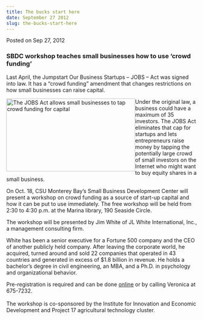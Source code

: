 ```yaml
---
title: The bucks start here
date: September 27 2012
slug: the-bucks-start-here
---
```





<span class="date">Posted on Sep 27, 2012    </span>
<h3>SBDC workshop teaches small businesses how to use &#x2018;crowd
funding&#x2019;</h3>
<p>Last April, the Jumpstart Our Business Startups &#x2013; JOBS &#x2013; Act was
signed into law. It has a &#x201C;crowd funding&#x201D; amendment that changes
restrictions on how small businesses can raise capital.</p>
<p><img alt="The JOBS Act allows small businesses to tap crowd funding for capital" src="http://news.csumb.edu/sites/default/files/65/attachments/news/images/thumb.php_.jpeg" style="float:left; width:340px; height:192px">Under the original
law, a business could have a maximum of 35 investors. The JOBS Act
eliminates that cap for startups and lets entrepreneurs raise money
by tapping the potentially large crowd of small investors on the
Internet who might want to buy equity shares in a small
business.</img></p>
<p>On Oct. 18, CSU Monterey Bay&#x2019;s Small Business Development Center
will present a workshop on crowd funding as a source of start-up
capital and how it can be put to use immediately. The free workshop
will be held from 2:30 to 4:30 p.m. at the Marina library, 190
Seaside Circle.</p>
<p>The workshop will be presented by Jim White of JL White
International, Inc., a management consulting firm.</p>
<p>White has been a senior executive for a Fortune 500 company and
the CEO of another publicly held company. After leaving the
corporate world, he acquired, turned around and sold 22 companies
that operated in 43 countries and generated in excess of $1.8
billion in revenue. He holds a bachelor&#x2019;s degree in civil
engineering, an MBA, and a Ph.D. in psychology and organizational
behavior.</p>
<p>Pre-registration is required and can be done <a href="http://bit.ly/sbdcworkshops" rel="nofollow">online</a>&#xA0;or by
calling Veronica at 675-7232.<br>
&#x2028;<br>
The workshop is co-sponsored by the Institute for Innovation and
Economic Development and Project 17 agricultural technology
cluster.<br>
&#xA0;</br></br></br></p>





